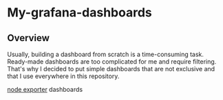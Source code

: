 # My-grafana-dashboards

##  Overview
Usually, building a dashboard from scratch is a time-consuming task. Ready-made dashboards are too complicated for me and require filtering. 
That's why I decided to put simple dashboards that are not exclusive and that I use everywhere in this repository.

[node exporter](node_exporter) dashboards
